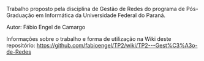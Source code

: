 ﻿Trabalho proposto pela disciplina de Gestão de Redes do programa de Pós-Graduação em Informática da Universidade Federal do Paraná.

Autor: Fábio Engel de Camargo

Informações sobre o trabalho e forma de utilização na Wiki deste repositório: https://github.com/fabioengel/TP2/wiki/TP2---Gest%C3%A3o-de-Redes

